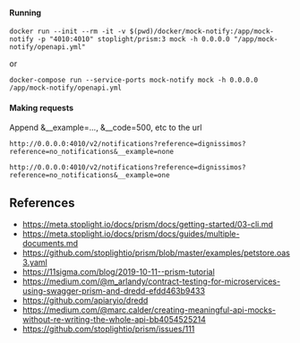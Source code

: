 #### Running

    docker run --init --rm -it -v $(pwd)/docker/mock-notify:/app/mock-notify -p "4010:4010" stoplight/prism:3 mock -h 0.0.0.0 "/app/mock-notify/openapi.yml"
    
or

    docker-compose run --service-ports mock-notify mock -h 0.0.0.0 /app/mock-notify/openapi.yml  
    
#### Making requests

Append &__example=..., &__code=500, etc to the url


    http://0.0.0.0:4010/v2/notifications?reference=dignissimos?reference=no_notifications&__example=none
    
    http://0.0.0.0:4010/v2/notifications?reference=dignissimos?reference=no_notifications&__example=one
    
## References

- https://meta.stoplight.io/docs/prism/docs/getting-started/03-cli.md
- https://meta.stoplight.io/docs/prism/docs/guides/multiple-documents.md
- https://github.com/stoplightio/prism/blob/master/examples/petstore.oas3.yaml
- https://11sigma.com/blog/2019-10-11--prism-tutorial
- https://medium.com/@m_arlandy/contract-testing-for-microservices-using-swagger-prism-and-dredd-efdd463b9433
- https://github.com/apiaryio/dredd
- https://medium.com/@marc.calder/creating-meaningful-api-mocks-without-re-writing-the-whole-api-bb4054525214
- https://github.com/stoplightio/prism/issues/111
